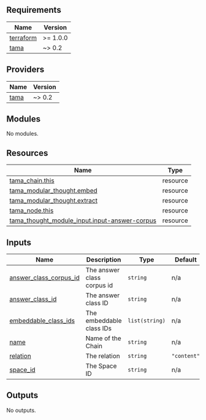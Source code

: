 <!-- BEGIN_TF_DOCS -->
## Requirements

| Name | Version |
|------|---------|
| <a name="requirement_terraform"></a> [terraform](#requirement\_terraform) | >= 1.0.0 |
| <a name="requirement_tama"></a> [tama](#requirement\_tama) | ~> 0.2 |

## Providers

| Name | Version |
|------|---------|
| <a name="provider_tama"></a> [tama](#provider\_tama) | ~> 0.2 |

## Modules

No modules.

## Resources

| Name | Type |
|------|------|
| [tama_chain.this](https://registry.terraform.io/providers/upmaru/tama/latest/docs/resources/chain) | resource |
| [tama_modular_thought.embed](https://registry.terraform.io/providers/upmaru/tama/latest/docs/resources/modular_thought) | resource |
| [tama_modular_thought.extract](https://registry.terraform.io/providers/upmaru/tama/latest/docs/resources/modular_thought) | resource |
| [tama_node.this](https://registry.terraform.io/providers/upmaru/tama/latest/docs/resources/node) | resource |
| [tama_thought_module_input.input-answer-corpus](https://registry.terraform.io/providers/upmaru/tama/latest/docs/resources/thought_module_input) | resource |

## Inputs

| Name | Description | Type | Default | Required |
|------|-------------|------|---------|:--------:|
| <a name="input_answer_class_corpus_id"></a> [answer\_class\_corpus\_id](#input\_answer\_class\_corpus\_id) | The answer class corpus id | `string` | n/a | yes |
| <a name="input_answer_class_id"></a> [answer\_class\_id](#input\_answer\_class\_id) | The answer class ID | `string` | n/a | yes |
| <a name="input_embeddable_class_ids"></a> [embeddable\_class\_ids](#input\_embeddable\_class\_ids) | The embeddable class IDs | `list(string)` | n/a | yes |
| <a name="input_name"></a> [name](#input\_name) | Name of the Chain | `string` | n/a | yes |
| <a name="input_relation"></a> [relation](#input\_relation) | The relation | `string` | `"content"` | no |
| <a name="input_space_id"></a> [space\_id](#input\_space\_id) | The Space ID | `string` | n/a | yes |

## Outputs

No outputs.
<!-- END_TF_DOCS -->
